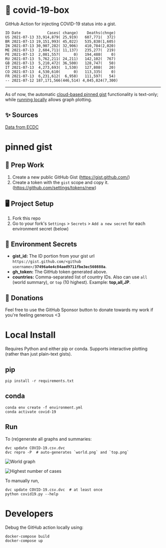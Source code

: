 # 🏥 covid-19-box

GitHub Action for injecting COVID-19 status into a gist.

```
ID Date            Cases( change)    Deaths(chnge)
US 2021-07-13 33,914,879( 25,919)   607,771(  372)
BR 2021-07-13 19,151,993( 45,022)   535,838(1,605)
IN 2021-07-13 30,907,282( 32,906)   410,784(2,020)
ME 2021-07-13  2,604,711( 11,137)   235,277(  219)
PE 2021-07-13  2,081,557(      0)   194,488(    0)
RU 2021-07-13  5,762,211( 24,211)   142,102(  767)
GB 2021-07-13  5,210,472( 36,500)   128,747(   50)
IT 2021-07-13  4,273,693(  1,530)   127,808(   20)
CO 2021-07-13  4,530,610(      0)   113,335(    0)
FR 2021-07-13  6,231,612(  6,958)   111,597(   54)
-- 2021-07-12 187,171,566(446,514) 4,045,824(7,300)
```

---

As of now, the automatic [cloud-based pinned gist](#pinned-gist) functionality is text-only;
while [running locally](#local-install) allows graph plotting.

## ✨ Sources

[Data from ECDC](https://www.ecdc.europa.eu/en/publications-data/download-todays-data-geographic-distribution-covid-19-cases-worldwide)

# pinned gist

## 🎒 Prep Work
1. Create a new public GitHub Gist (https://gist.github.com/)
1. Create a token with the `gist` scope and copy it. (https://github.com/settings/tokens/new)

## 🖥 Project Setup
1. Fork this repo
1. Go to your fork's `Settings` > `Secrets` > `Add a new secret` for each environment secret (below)

## 🤫 Environment Secrets
- **gist_id:** The ID portion from your gist url `https://gist.github.com/<github username>/`**`37496a4e4c84aed9711fbe3ec560888a`**.
- **gh_token:** The GitHub token generated above.
- **countries:** Comma-separated list of country IDs. Also can use `all` (world summary), or `top` (10 highest). Example: **top,all,JP**.

## 💸 Donations

Feel free to use the GitHub Sponsor button to donate towards my work if you're feeling generous <3

# Local Install

Requires Python and either pip or conda. Supports interactive plotting (rather than just plain-text gists).

## pip

```
pip install -r requirements.txt
```

## conda

```
conda env create -f environment.yml
conda activate covid-19
```

## Run

To (re)generate all graphs and summaries:

```
dvc update COVID-19.csv.dvc
dvc repro -P  # auto-generates `world.png` and `top.png`
```

![World graph](world.png)

![Highest number of cases](top.png)

To manually run,

```
dvc update COVID-19.csv.dvc  # at least once
python covid19.py --help
```

# Developers

Debug the GitHub action locally using:

```
docker-compose build
docker-compose up
```
